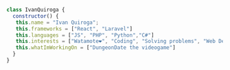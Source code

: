 ```javascript
class IvanQuiroga {
  constructor() {
   this.name = "Ivan Quiroga";
   this.frameworks = ["React", "Laravel"]
   this.languages = ["JS", "PHP", "Python","C#"]
   this.interests = ["Watamote❤️", "Coding", "Solving problems", "Web Development","CyberSecurity", "Game Development"]
   this.whatImWorkingOn = ["DungeonDate the videogame"]
  }
}

```

<picture autoplay="true" src="https://media1.tenor.com/m/MPnfJyNHwj0AAAAd/tomoko-watamote.gif">
<picture autoplay="true" src="https://media.tenor.com/xv4YcvjTsRoAAAAi/zzz.gif">

